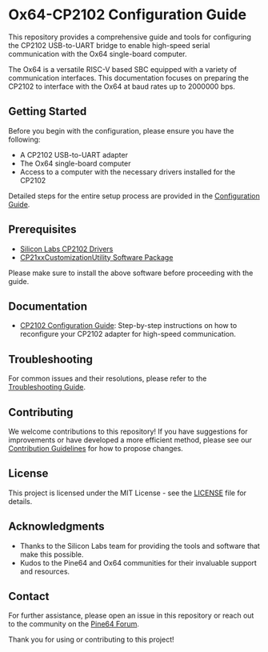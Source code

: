 # Ox64-CP2102 Configuration Guide

This repository provides a comprehensive guide and tools for configuring the CP2102 USB-to-UART bridge to enable high-speed serial communication with the Ox64 single-board computer. 

The Ox64 is a versatile RISC-V based SBC equipped with a variety of communication interfaces. This documentation focuses on preparing the CP2102 to interface with the Ox64 at baud rates up to 2000000 bps.

## Getting Started

Before you begin with the configuration, please ensure you have the following:

- A CP2102 USB-to-UART adapter
- The Ox64 single-board computer
- Access to a computer with the necessary drivers installed for the CP2102

Detailed steps for the entire setup process are provided in the [Configuration Guide](docs/CP2102_Configuration_Guide.md).

## Prerequisites

- [Silicon Labs CP2102 Drivers](https://www.silabs.com/developers/usb-to-uart-bridge-vcp-drivers?tab=downloads)
- [CP21xxCustomizationUtility Software Package](https://www.silabs.com/documents/public/example-code/AN721SW.zip)

Please make sure to install the above software before proceeding with the guide.

## Documentation

- [CP2102 Configuration Guide](docs/CP2102_Configuration_Guide.md): Step-by-step instructions on how to reconfigure your CP2102 adapter for high-speed communication.

## Troubleshooting

For common issues and their resolutions, please refer to the [Troubleshooting Guide](docs/Troubleshooting.md).

## Contributing

We welcome contributions to this repository! If you have suggestions for improvements or have developed a more efficient method, please see our [Contribution Guidelines](CONTRIBUTING.md) for how to propose changes.

## License

This project is licensed under the MIT License - see the [LICENSE](LICENSE) file for details.

## Acknowledgments

- Thanks to the Silicon Labs team for providing the tools and software that make this possible.
- Kudos to the Pine64 and Ox64 communities for their invaluable support and resources.

## Contact

For further assistance, please open an issue in this repository or reach out to the community on the [Pine64 Forum](https://forum.pine64.org/).

Thank you for using or contributing to this project!
